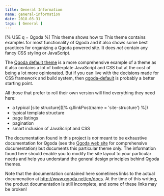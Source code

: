 ```yaml
---
title: General Information
name: general-information
date: 2018-03-31
tags: [ General ]
---
```

[% USE q = Qgoda %]
This theme shows how to 
This theme contains examples for most functionality of Qgoda and it also shows
some best practices for organizing a Qgoda powered site.  It does *not* contain
any fancy CSS styling or JavaScript.

The [Qgoda default theme](https://github.com/gflohr/qgoda-default) is a more
comprehensive example of a theme as it also contains a lot of boilerplate
JavaScript and CSS but at the cost of being a lot more opinionated.  But if
you can live with the decisions made for CSS framework and build system, then
[qgoda-default](https://github.com/gflohr/qgoda-default) is probably a better
starting point.

All those that prefer to roll their own version will find everything they
need here:

- a typical [site structure]([% q.llinkPost(name = 'site-structure') %])
- typical template structure
- page listings
- pagination
- smart inclusion of JavaScript and CSS

The documentation found in this project is *not* meant to be exhaustive documentation for Qgoda (see the [Qgoda web site](http://www.qgoda.net/en/docs/) for comprehensive documentation) but documents this particular theme only.  The information found here should enable you to modify the site layout to your particular needs and help you understand the general design principles behind Qgoda themes.

Note that the documentation contained here sometimes links to the actual documenation at http://www.qgoda.net/en/docs.  At the time of this writing, the product documentation is still incomplete, and some of these links may be broken!
